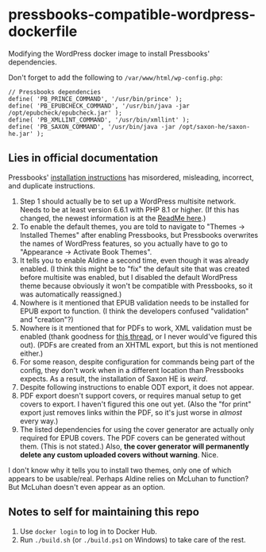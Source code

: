 # pressbooks-compatible-wordpress-dockerfile

Modifying the WordPress docker image to install Pressbooks' dependencies.

Don't forget to add the following to `/var/www/html/wp-config.php`:

```
// Pressbooks dependencies
define( 'PB_PRINCE_COMMAND', '/usr/bin/prince' );
define( 'PB_EPUBCHECK_COMMAND', '/usr/bin/java -jar /opt/epubcheck/epubcheck.jar' );
define( 'PB_XMLLINT_COMMAND', '/usr/bin/xmllint' );
define( 'PB_SAXON_COMMAND', '/usr/bin/java -jar /opt/saxon-he/saxon-he.jar' );
```

## Lies in official documentation

Pressbooks' [installation instructions](https://pressbooks.org/user-docs/installation/) has misordered, misleading, incorrect, and duplicate instructions.

1. Step 1 should actually be to set up a WordPress multisite network. Needs to be at least version 6.6.1 with PHP 8.1 or higher. (If this has changed, the newest information is at the [ReadMe here](https://github.com/pressbooks/pressbooks/blob/dev/README.md).)
2. To enable the default themes, you are told to navigate to "Themes → Installed Themes" after enabling Pressbooks, but Pressbooks overwrites the names of WordPress features, so you actually have to go to "Appearance → Activate Book Themes".
3. It tells you to enable Aldine a second time, even though it was already enabled. (I think this might be to "fix" the default site that was created before multisite was enabled, but I disabled the default WordPress theme because obviously it won't be compatible with Pressbooks, so it was automatically reassigned.)
4. Nowhere is it mentioned that EPUB validation needs to be installed for EPUB export to function. (I think the developers confused "validation" and "creation"?)
5. Nowhere is it mentioned that for PDFs to work, XML validation must be enabled (thank goodness for [this thread](https://pressbooks.community/t/help-with-dependencies-config/1036), or I never would've figured this out). (PDFs are created from an XHTML export, but this is not mentioned either.)
6. For some reason, despite configuration for commands being part of the config, they don't work when in a different location than Pressbooks expects. As a result, the installation of Saxon HE is *weird*.
7. Despite following instructions to enable ODT export, it does not appear.
8. PDF export doesn't support covers, or requires manual setup to get covers to export. I haven't figured this one out yet. (Also the "for print" export just removes links within the PDF, so it's just worse in *almost* every way.)
9. The listed dependencies for using the cover generator are actually only required for EPUB covers. The PDF covers can be generated without them. (This is not stated.) Also, **the cover generator will permanently delete any custom uploaded covers without warning**. Nice.

I don't know why it tells you to install two themes, only one of which appears to be usable/real. Perhaps Aldine relies on McLuhan to function? But McLuhan doesn't even appear as an option.

## Notes to self for maintaining this repo

1. Use `docker login` to log in to Docker Hub.
2. Run `./build.sh` (or `./build.ps1` on Windows) to take care of the rest.
